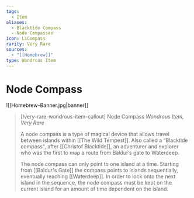 ```yaml
---
tags:
  - Item
aliases:
  - Blacktide Compass
  - Node Compasses
icon: LiCompass
rarity: Very Rare
sources:
  - "[[Homebrew]]"
type: Wondrous Item
---
```


# Node Compass

![[Homebrew-Banner.jpg|banner]]
> [!very-rare-wondrous-item-callout] Node Compass
> *Wondrous Item, Very Rare*
>
> A node compass is a type of magical device that allows travel between islands within [[The Wild Tempest]]. Also called a “Blacktide compass", after [[Christof Blacktide]], an adventurer and explorer who was the first to map a route from Baldur’s gate to Waterdeep.
>
> The node compass can only point to one island at a time. Starting from [[Baldur's Gate]] the compass points to islands sequentially, eventually reaching [[Waterdeep]]. In order to lock onto the next island in the sequence, the node compass must be kept on the current island for an amount of time dependent on the island.
